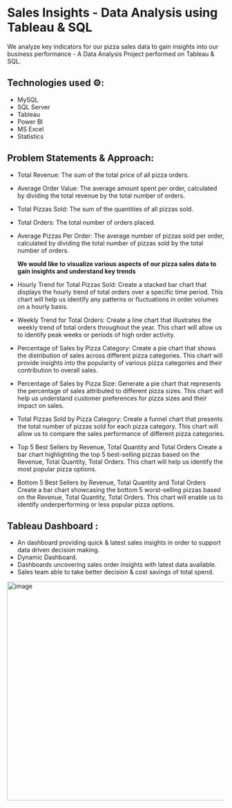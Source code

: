 # Sales Insights - Data Analysis using Tableau & SQL
We analyze key indicators for our pizza sales data to gain insights into our business performance - A Data Analysis Project performed on Tableau & SQL.

## Technologies used ⚙️:
- MySQL 
- SQL Server 
- Tableau 
- Power BI
- MS Excel
- Statistics

## Problem Statements & Approach:

- Total Revenue: The sum of the total price of all pizza orders.
- Average Order Value: The average amount spent per order, calculated by dividing the total revenue by the total number of orders.
- Total Pizzas Sold: The sum of the quantities of all pizzas sold.
- Total Orders: The total number of orders placed.
- Average Pizzas Per Order: The average number of pizzas sold per order, calculated by dividing the total number of pizzas sold by the total number of orders.

  **We would like to visualize various aspects of our pizza sales data to gain insights and understand key trends**
- Hourly Trend for Total Pizzas Sold:
    Create a stacked bar chart that displays the hourly trend of total orders over a specific time period. This chart will help us identify any patterns or fluctuations in 
    order volumes on a hourly basis.
- Weekly Trend for Total Orders:
    Create a line chart that illustrates the weekly trend of total orders throughout the year. This chart will allow us to identify peak weeks or periods of high order 
    activity.
- Percentage of Sales by Pizza Category:
    Create a pie chart that shows the distribution of sales across different pizza categories. This chart will provide insights into the popularity of various pizza 
    categories and their contribution to overall sales.
- Percentage of Sales by Pizza Size:
    Generate a pie chart that represents the percentage of sales attributed to different pizza sizes. This chart will help us understand customer preferences for pizza sizes 
    and their impact on sales.
- Total Pizzas Sold by Pizza Category:
    Create a funnel chart that presents the total number of pizzas sold for each pizza category. This chart will allow us to compare the sales performance of different pizza 
    categories.
- Top 5 Best Sellers by Revenue, Total Quantity and Total Orders
    Create a bar chart highlighting the top 5 best-selling pizzas based on the Revenue, Total Quantity, Total Orders. This chart will help us identify the most popular pizza 
    options.
- Bottom 5 Best Sellers by Revenue, Total Quantity and Total Orders
    Create a bar chart showcasing the bottom 5 worst-selling pizzas based on the Revenue, Total Quantity, Total Orders. This chart will enable us to identify underperforming 
    or less popular pizza options.


## Tableau Dashboard :

- An dashboard providing quick & latest sales insights in order to support data driven decision making.
- Dynamic Dashboard.
- Dashboards uncovering sales order insights with latest data available.
- Sales team able to take better decision & cost savings of total spend.
  
<img width="507" alt="image" src="https://github.com/Varshan1123/SQL-Tableau-Project/assets/136326209/a747cca1-e4ea-4e3f-94b5-8549c7d41f46">



